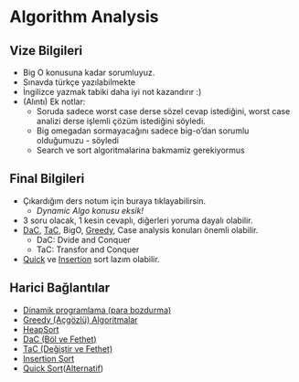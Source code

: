 # Algorithm Analysis

## Vize Bilgileri

* Big O konusuna kadar sorumluyuz.
* Sınavda türkçe yazılabilmekte
* İngilizce yazmak tabiki daha iyi not kazandırır :\)
* \(Alıntı\) Ek notlar:
  * Soruda sadece worst case derse sözel cevap istediğini, worst case analizi derse işlemli çözüm istediğini söyledi.
  * Big omegadan sormayacağını sadece big-o’dan sorumlu olduğumuzu - söyledi
  * Search ve sort algoritmalarina bakmamiz gerekiyormus

## Final Bilgileri

* Çıkardığım ders notum için buraya tıklayabilirsin.
  * _Dynamic Algo konusu eksik!_
* 3 soru olacak, 1 kesin cevaplı, diğerleri yoruma dayalı olabilir.
* [DaC](https://github.com/yedhrab/IstanbulUniversity-CE/tree/956c33e350e4ae3c4cbc64674d7b1980da0fa2dc/res/dac.pdf), [TaC](https://github.com/yedhrab/IstanbulUniversity-CE/tree/956c33e350e4ae3c4cbc64674d7b1980da0fa2dc/res/tac.pdf), BigO, [Greedy](https://github.com/yedhrab/IstanbulUniversity-CE/tree/956c33e350e4ae3c4cbc64674d7b1980da0fa2dc/res/greedy.pdf), Case analysis konuları önemli olabilir.
  * DaC: Dvide and Conquer
  * TaC: Transfor and Conquer
* [Quick](https://www.youtube.com/watch?v=PgBzjlCcFvc) ve [Insertion](https://www.youtube.com/watch?v=OGzPmgsI-pQ) sort lazım olabilir.

## Harici Bağlantılar

* [Dinamik programlama \(para bozdurma\)](http://comp.eng.ankara.edu.tr/files/2016/02/lect15_Coin_changing.pdf)
* [Greedy \(Açgözlü\) Algoritmalar](http://aytugonan.cbu.edu.tr/YZM3207/LectureNotes/YZM3207_ders09.pdf)
* [HeapSort](https://www.youtube.com/watch?v=MtQL_ll5KhQ)
* [DaC \(Böl ve Fethet\)](http://aytugonan.cbu.edu.tr/YZM3207/LectureNotes/YZM3207_ders05.pdf)
* [TaC \(Değiştir ve Fethet\)](http://aytugonan.cbu.edu.tr/YZM3207/LectureNotes/YZM3207_ders07.pdf)
* [Insertion Sort](https://www.youtube.com/watch?v=OGzPmgsI-pQ)
* [Quick Sort](https://www.youtube.com/watch?v=PgBzjlCcFvc)\([Alternatif](https://www.youtube.com/watch?v=ZHVk2blR45Q)\)

